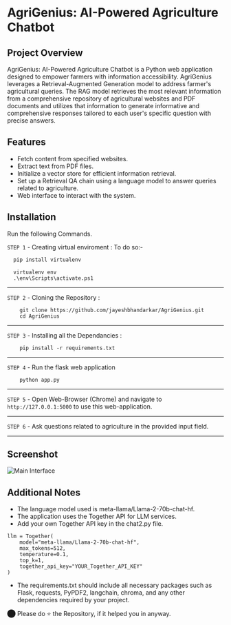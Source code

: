 # AgriGenius: AI-Powered Agriculture Chatbot

## Project Overview
AgriGenius: AI-Powered Agriculture Chatbot is a Python web application designed to empower farmers with information accessibility. AgriGenius leverages a Retrieval-Augmented Generation model to address farmer's agricultural queries. The RAG model retrieves the most relevant information from a comprehensive repository of agricultural websites and PDF documents and utilizes that information to generate informative and comprehensive responses tailored to each user's specific question with precise answers.

## Features

- Fetch content from specified websites.
- Extract text from PDF files.
- Initialize a vector store for efficient information retrieval.
- Set up a Retrieval QA chain using a language model to answer queries related to agriculture.
- Web interface to interact with the system.

## Installation

Run the following Commands.

`STEP 1` - Creating virtual enviroment :
To do so:-
```bash
  pip install virtualenv
```
```
  virtualenv env
  .\env\Scripts\activate.ps1
```
----
`STEP 2` - Cloning the Repository :
```
    git clone https://github.com/jayeshbhandarkar/AgriGenius.git
    cd AgriGenius
```
----
`STEP 3` - Installing all the Dependancies :

```
    pip install -r requirements.txt
```
---
`STEP 4` - Run the flask web application
```
    python app.py
```
---
`STEP 5` - Open Web-Browser (Chrome) and navigate to `http://127.0.0.1:5000` to use this web-application.

---
`STEP 6` - Ask questions related to agriculture in the provided input field.

---

## Screenshot
![Main Interface](images/interface.png)

## Additional Notes

- The language model used is meta-llama/Llama-2-70b-chat-hf.
- The application uses the Together API for LLM services.
- Add your own Together API key in the chat2.py file.
  
```
llm = Together(
	model="meta-llama/Llama-2-70b-chat-hf",
	max_tokens=512,
	temperature=0.1,
	top_k=1,
	together_api_key="YOUR_Together_API_KEY"
)
```

- The requirements.txt should include all necessary packages such as Flask, requests, PyPDF2, langchain, chroma, and any other dependencies required by your project.

⬤ Please do ⭐ the Repository, if it helped you in anyway.
